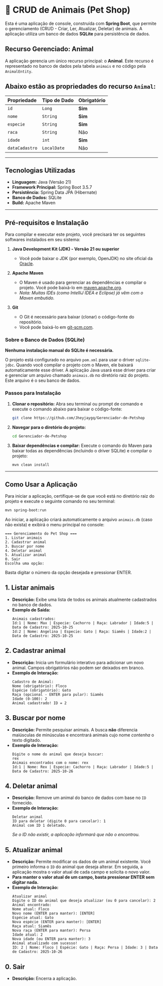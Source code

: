 
# 🐾 CRUD de Animais (Pet Shop)

Esta é uma aplicação de console, construída com **Spring Boot**, que permite o gerenciamento (CRUD - Criar, Ler, Atualizar, Deletar) de animais. A aplicação utiliza um banco de dados **SQLite** para persistência de dados.

## Recurso Gerenciado: Animal

A aplicação gerencia um único recurso principal: o **Animal**. Este recurso é representado no banco de dados pela tabela `animais` e no código pela `AnimalEntity`.

Abaixo estão as propriedades do recurso `Animal`:
---

| Propriedade | Tipo de Dado | Obrigatório |
| :--- | :--- | :--- |
| `id` | `Long` | **Sim** |
| `nome` | `String` | **Sim** |
| `especie` | `String` | **Sim** |
| `raca` | `String` | Não |
| `idade` | `int` | **Sim** |
| `dataCadastro` | `LocalDate` | Não |

---

## Tecnologias Utilizadas

  * **Linguagem:** Java (Versão 21)
  * **Framework Principal:** Spring Boot 3.5.7
  * **Persistência:** Spring Data JPA (Hibernate)
  * **Banco de Dados:** SQLite
  * **Build:** Apache Maven

-----

## Pré-requisitos e Instalação

Para compilar e executar este projeto, você precisará ter os seguintes softwares instalados em seu sistema:

1.  **Java Development Kit (JDK) - Versão 21 ou superior**
    * Você pode baixar o JDK (por exemplo, OpenJDK) no site oficial da [Oracle](https://www.oracle.com/java/technologies/downloads/).

2.  **Apache Maven**
    * O Maven é usado para gerenciar as dependências e compilar o projeto. Você pode baixá-lo em [maven.apache.org](https://maven.apache.org/download.cgi).
    * *Nota: Muitas IDEs (como IntelliJ IDEA e Eclipse) já vêm com o Maven embutido.*

3.  **Git**
    * O Git é necessário para baixar (clonar) o código-fonte do repositório.
    * Você pode baixá-lo em [git-scm.com](https://git-scm.com/downloads).
      
### Sobre o Banco de Dados (SQLite)

**Nenhuma instalação manual do SQLite é necessária.**

O projeto está configurado no arquivo `pom.xml` para usar o driver `sqlite-jdbc`. Quando você compilar o projeto com o Maven, ele baixará automaticamente esse driver. A aplicação Java usará esse driver para criar e gerenciar um arquivo chamado `animais.db` no diretório raiz do projeto. Este arquivo é o seu banco de dados.


### Passos para Instalação

1.  **Clonar o repositório:**
    Abra seu terminal ou prompt de comando e execute o comando abaixo para baixar o código-fonte:

    ```bash
    git clone https://github.com/Jheyjaygq/Gerenciador-de-Petshop
    ```

2.  **Navegar para o diretório do projeto:**

    ```bash
    cd Gerenciador-de-Petshop
    ```

3.  **Baixar dependências e compilar:**
    Execute o comando do Maven para baixar todas as dependências (incluindo o driver SQLite) e compilar o projeto:

    ```bash
    mvn clean install
    ```

-----



## Como Usar a Aplicação


Para iniciar a aplicação, certifique-se de que você está no diretório raiz do projeto e execute o seguinte comando no seu terminal:

```bash
mvn spring-boot:run

```

Ao iniciar, a aplicação criará automaticamente o arquivo `animais.db` (caso não exista) e exibirá o menu principal no console:
```
=== Gerenciamento do Pet Shop ===
1. Listar animais
2. Cadastrar animal
3. Buscar por nome
4. Deletar animal
5. Atualizar animal
0. Sair
Escolha uma opção:
```

Basta digitar o número da opção desejada e pressionar ENTER.
## 1. Listar animais

  * **Descrição:** Exibe uma lista de todos os animais atualmente cadastrados no banco de dados.
  * **Exemplo de Saída:**
    ```
    Animais cadastrados:
    Id:1 | Nome: Max | Especie: Cachorro | Raça: Labrador | Idade:5 | Data de Cadastro: 2025-10-25
    Id:2 | Nome: Angelina | Especie: Gato | Raça: Siamês | Idade:2 | Data de Cadastro: 2025-10-25
    ```


## 2. Cadastrar animal

  * **Descrição:** Inicia um formulário interativo para adicionar um novo animal. Campos obrigatórios não podem ser deixados em branco.
  * **Exemplo de Interação:**
    ```
    Cadastro de Animal:
    Nome (obrigatório): Floco
    Espécie (obrigatório): Gato
    Raça (opcional - ENTER para pular): Siamês
    Idade (0-100): 2
    Animal cadastrado! ID = 2
    ```


## 3. Buscar por nome

  * **Descrição:** Permite pesquisar animais. A busca **não** diferencia maiúsculas de minúsculas e encontrará animais cujo nome *contenha* o texto digitado.
  * **Exemplo de Interação:**
    ```
    Digite o nome do animal que deseja buscar:
    rex
    Animais encontrados com o nome: rex
    Id:1 | Nome: Rex | Especie: Cachorro | Raça: Labrador | Idade:5 | Data de Cadastro: 2025-10-26
    ```


## 4. Deletar animal

  * **Descrição:** Remove um animal do banco de dados com base no `ID` fornecido.
  * **Exemplo de Interação:**
    ```
    Deletar animal
    ID para deletar (digite 0 para cancelar): 1
    Animal com ID 1 deletado.
    ```
    *Se o ID não existir, a aplicação informará que não o encontrou.*


## 5. Atualizar animal

  * **Descrição:** Permite modificar os dados de um animal existente. Você primeiro informa o `ID` do animal que deseja alterar. Em seguida, a aplicação mostra o valor atual de cada campo e solicita o novo valor.
  * **Para manter o valor atual de um campo, basta pressionar ENTER sem digitar nada.**
  * **Exemplo de Interação:**
    ```
    Atualizar animal
    Digite o ID do animal que deseja atualizar (ou 0 para cancelar): 2
    Animal encontrado:
    Nome atual: Floco
    Novo nome (ENTER para manter): [ENTER]
    Espécie atual: Gato
    Nova espécie (ENTER para manter): [ENTER]
    Raça atual: Siamês
    Nova raça (ENTER para manter): Persa
    Idade atual: 2
    Nova idade (ou ENTER para manter): 3
    Animal atualizado com sucesso!
    ID: 2 | Nome: Floco | Espécie: Gato | Raça: Persa | Idade: 3 | Data de Cadastro: 2025-10-26
    ```


## 0. Sair

  * **Descrição:** Encerra a aplicação.
